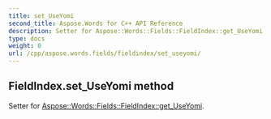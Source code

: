 ```yaml
---
title: set_UseYomi
second_title: Aspose.Words for C++ API Reference
description: Setter for Aspose::Words::Fields::FieldIndex::get_UseYomi. 
type: docs
weight: 0
url: /cpp/aspose.words.fields/fieldindex/set_useyomi/
---
```

## FieldIndex.set_UseYomi method


Setter for [Aspose::Words::Fields::FieldIndex::get_UseYomi](./get_useyomi/).

